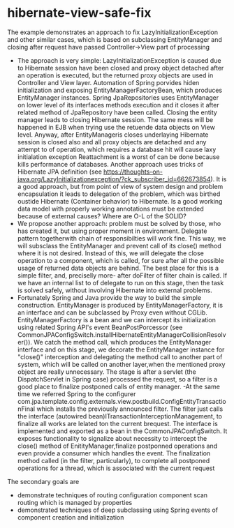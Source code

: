 # hibernate-view-safe-fix
The example demonstrates an approach to fix LazyInitializationException and other similar cases, which is based on
 subclassing EntityManager and closing after request have passed Controller->View part of processing 
 - The approach is very simple: LazyInitializationException  is caused due to Hibernate session have been closed and proxy object detached after an operation is executed, but the returned proxy objects are used in Controller and View layer.
  Automation of Spring porvides hiden initialization and exposing EntityManagerFactoryBean, which produces EntityManager instances.
  Spring  JpaRepositories uses EntityManager on lower level of its interfaces methods execution and it closes it
   after related method of JpaRepository have been called. Closing the entity manager leads to closing Hibernate session.  The same mess will
    be happened in EJB when trying use the retuende data objects on View level.
   Anyway, after EntityManageris closes underlaying Hibernate session is closed also and all proxy objects are detached and any attempt to of operation, which requires a database hit will cause laxy initialation exception
    Reattachment is a worst of can be done because kills performance of databases.
 Another approach uses tricks of Hibernate JPA definition (see https://thoughts-on-java.org/LazyInitializationexception/?ck_subscriber_id=662673854).
  It is a good approach, but from point of view of system design and problem encapsulation it leads to delegation of the problem, which was birthed oustide Hibernate (Container behavior) to Hibernate. Is  a good working data model with properly working annotations must be extended because of external causes? Where are O-L of  the SOLID? 
 - We propose another approach: problem must be solved by those, who has created it, but using proper moment in environment. Delegate pattern togetherwith chain of responsibilties will work  fine. This way, we will subsclass the EntityManager and prevent call of its close() method where it is not desired. Instead of this, we will delegate the close operation to a component, which is called, for sure after all the possible usage of returned data objects are behind. The best place for this is a simple filter, and, preciselly more- after doFilter of filter chain is called. If we have an internal list to of delegate to run on this stage, then the task is solved safely, without involving Hibernate into external problems.  
 - Fortunately Spring and Java provide the way to build the simple construction. EntityManager is produced by EntityManagerFactory, it is an interface and can be subclassed by Proxy even without CGLib. EntityManagerFactory is a bean and we can intercept its initialization using related Spring API's event BeanPostPorcessor (see CommonJPAConfigSwitch.installHibernateEntityManagerCollisionResolver()). 
 We catch the method call, which produces the EntityManager interface and on this stage, we decorate the EntityManager instance for "close()" interception and delegating the method call to another part  of system, which will be called on another layer,when the mentioned proxy object are really unnecessary. 
 The stage is  after a servlet (the DispatchServlet in Spring case) processed the request, so a filter is a good place to finalize postponed calls of entity manager.
 -At the same time we referred Spring to the configurer com.jpa.template.config.externals.view.postbuild.ConfigEntityTransactionFinal which installs the previously announced filter. The filter just  calls the interface (autowired bean)ITransactionInterceptionManagement, to finalize all works are lelated ton the current brequest. The interface is implemented and exported as a bean in the CommonJPAConfigSwitch. It exposes functionality to signalize about necessity to intercept the close() method of EnitityManager,finalize postponned operations and even provide a consumer which handles the event. The finalization method called (in the filter, particularly), to complete all postponed operations for a thread, which is associated with the current request  

The secondary goals are 
- demonstrate techniques of  routing configuration component scan routing which is managed by properties
- demonstrated techniques of deep subclassing using Spring events of component creation and initialization

